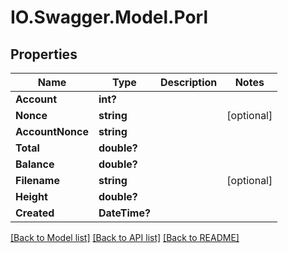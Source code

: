 # IO.Swagger.Model.Porl
## Properties

Name | Type | Description | Notes
------------ | ------------- | ------------- | -------------
**Account** | **int?** |  | 
**Nonce** | **string** |  | [optional] 
**AccountNonce** | **string** |  | 
**Total** | **double?** |  | 
**Balance** | **double?** |  | 
**Filename** | **string** |  | [optional] 
**Height** | **double?** |  | 
**Created** | **DateTime?** |  | 

[[Back to Model list]](../README.md#documentation-for-models) [[Back to API list]](../README.md#documentation-for-api-endpoints) [[Back to README]](../README.md)

